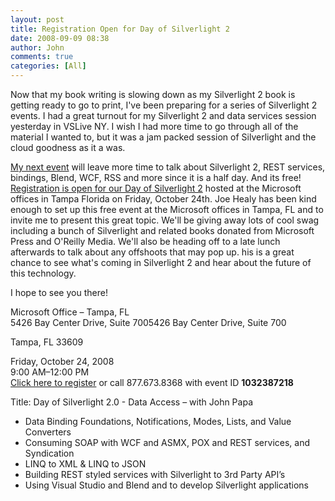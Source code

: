 ```yaml
---
layout: post
title: Registration Open for Day of Silverlight 2
date: 2008-09-09 08:38
author: John
comments: true
categories: [All]
---
```

<p>Now that my book writing is slowing down as my Silverlight 2 book is getting ready to go to print, I've been preparing for a series of Silverlight 2 events. I had a great turnout for my Silverlight 2 and data services session yesterday in VSLive NY. I wish I had more time to go through all of the material I wanted to, but it was a jam packed session of Silverlight and the cloud goodness as it a was.</p> <p><a href="http://msevents.microsoft.com/CUI/EventDetail.aspx?EventID=1032387218&amp;culture=en-US">My next event</a> will leave more time to talk about Silverlight 2, REST services, bindings, Blend, WCF, RSS and more since it is a half day. And its free! <a href="http://msevents.microsoft.com/CUI/EventDetail.aspx?EventID=1032387218&amp;culture=en-US">Registration is open for our Day of Silverlight 2</a> hosted at the Microsoft offices in Tampa Florida on Friday, October 24th. Joe Healy has been kind enough to set up this free event at the Microsoft offices in Tampa, FL and to invite me to present this great topic. We'll be giving away lots of cool swag including a bunch of Silverlight and related books donated from Microsoft Press and O'Reilly Media. We'll also be heading off to a late lunch afterwards to talk about any offshoots that may pop up. his is a great chance to see what's coming in Silverlight 2 and hear about the future of this technology. </p> <p>I hope to see you there!</p> <p> <dt>Microsoft Office – Tampa, FL<br>5426 Bay Center Drive, Suite 7005426 Bay Center Drive, Suite 700  <dt> <p>Tampa, FL 33609 </p> <p></p> <dt>Friday, October 24, 2008 <br>9:00 AM–12:00 PM <br><a href="http://msevents.microsoft.com/CUI/EventDetail.aspx?EventID=1032387218&amp;culture=en-US">Click here to register</a> or call 877.673.8368 with event ID <b>1032387218</b> <br> <dt> <dt> <p>Title: Day of Silverlight 2.0 - Data Access – with John Papa</p> <ul> <li>Data Binding Foundations, Notifications, Modes, Lists, and Value Converters  <li>Consuming SOAP with WCF and ASMX, POX and REST services, and Syndication  <li>LINQ to XML &amp; LINQ to JSON  <li>Building REST styled services with Silverlight to 3rd Party API’s  <li>Using Visual Studio and Blend and to develop Silverlight applications</li></ul> <p> <p>&nbsp;</p></dt>

